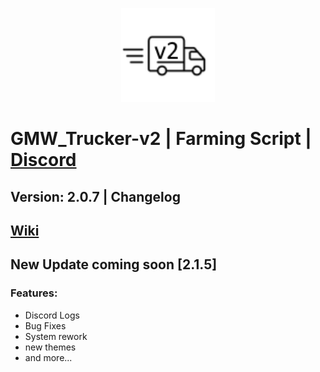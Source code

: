 <html>
  	<p align="center">
		<img width="150" height="150" src="stream/image.png">
  </p>
</html>

# GMW_Trucker-v2 | Farming Script | [Discord](https://discord.gg/UjSZkKFC78)

## Version: 2.0.7 | Changelog

## [Wiki]()

## New Update coming soon [2.1.5]
### Features:
* Discord Logs
* Bug Fixes
* System rework
* new themes
* and more...
